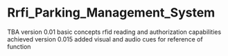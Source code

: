 # Rrfi_Parking_Management_System
TBA
version 0.01
  basic concepts rfid reading and authorization capabilities achieved 
version 0.015
  added visual and audio cues for reference of function
